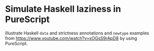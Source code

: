 # Simulate Haskell laziness in PureScript

Illustrate Haskell `data` and strictness annotations and `newtype`
examples from https://www.youtube.com/watch?v=xOGsS9rApD8 by
using PureScript.
